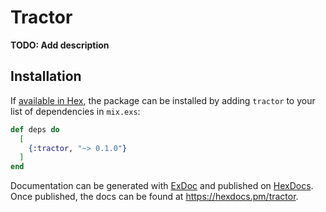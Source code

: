 # Tractor

**TODO: Add description**

## Installation

If [available in Hex](https://hex.pm/docs/publish), the package can be installed
by adding `tractor` to your list of dependencies in `mix.exs`:

```elixir
def deps do
  [
    {:tractor, "~> 0.1.0"}
  ]
end
```

Documentation can be generated with [ExDoc](https://github.com/elixir-lang/ex_doc)
and published on [HexDocs](https://hexdocs.pm). Once published, the docs can
be found at <https://hexdocs.pm/tractor>.

